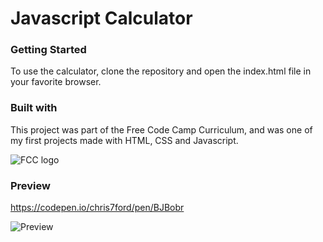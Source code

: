 # Javascript Calculator

### Getting Started

To use the calculator, clone the repository and open the index.html file in your favorite browser.

### Built with
This project was part of the Free Code Camp Curriculum, and was one of my first projects made with HTML, CSS and Javascript.

![FCC logo](https://user-images.githubusercontent.com/29003743/62427332-7c6f3500-b6a6-11e9-8e08-5d7012c62ad5.png)

### Preview

https://codepen.io/chris7ford/pen/BJBobr

![Preview](https://user-images.githubusercontent.com/29003743/62427425-9eb58280-b6a7-11e9-9a69-64e8ba282a61.png)
